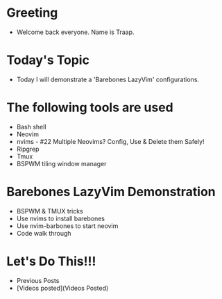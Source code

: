 # Greeting
  - Welcome back everyone.  Name is Traap.

# Today's Topic
  - Today I will demonstrate a 'Barebones LazyVim' configurations.

# The following tools are used
  - Bash shell
  - Neovim
  - nvims - #22 Multiple Neovims? Config, Use & Delete them Safely!
  - Ripgrep
  - Tmux
  - BSPWM tiling window manager

# Barebones LazyVim Demonstration
  - BSPWM & TMUX tricks
  - Use nvims to install barebones
  - Use nvim-barbones to start neovim
  - Code walk through

# Let's Do This!!!
  - Previous Posts
- [Videos posted](Videos Posted)

